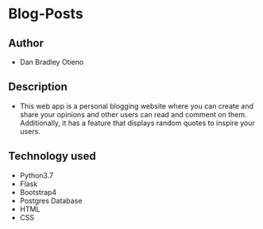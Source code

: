 # Blog-Posts

## Author
* Dan Bradley Otieno

## Description
* This web app is a personal blogging website where you can create and share your opinions and other users can read and comment on them. Additionally, it has a feature that displays random quotes to inspire your users.

## Technology used
* Python3.7 
* Flask
* Bootstrap4
* Postgres Database
* HTML
* CSS